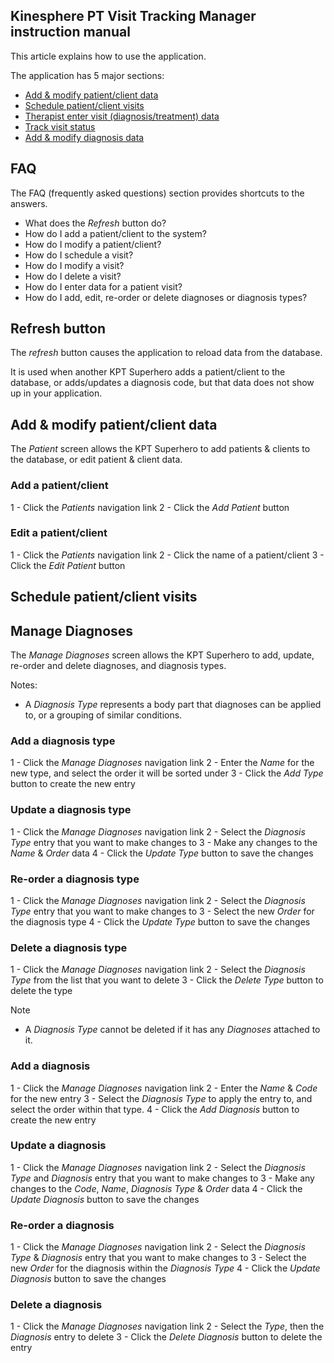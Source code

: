 Kinesphere PT Visit Tracking Manager instruction manual
-------------------------------------------------------

This article explains how to use the application.

The application has 5 major sections:
* [Add & modify patient/client data]()
* [Schedule patient/client visits]()
* [Therapist enter visit (diagnosis/treatment) data]()
* [Track visit status]()
* [Add & modify diagnosis data]()


## FAQ 
The FAQ (frequently asked questions) section provides shortcuts to the answers. 

* What does the _Refresh_ button do?
* How do I add a patient/client to the system?
* How do I modify a patient/client?
* How do I schedule a visit?
* How do I modify a visit?
* How do I delete a visit?
* How do I enter data for a patient visit?
* How do I add, edit, re-order or delete diagnoses or diagnosis types?


## Refresh button
The _refresh_ button causes the application to reload data from the database.

It is used when another KPT Superhero adds a patient/client to the database, or adds/updates a diagnosis code, but that data does not show up in your application.  

## Add & modify patient/client data
The *Patient* screen allows the KPT Superhero to add patients & clients to the database, or edit patient & client data.

### Add a patient/client


1 - Click the _Patients_ navigation link
2 - Click the _Add Patient_ button


### Edit a patient/client

1 - Click the _Patients_ navigation link
2 - Click the name of a patient/client 
3 - Click the _Edit Patient_ button



## Schedule patient/client visits


##


##


## Manage Diagnoses
The *Manage Diagnoses* screen allows the KPT Superhero to add, update, re-order and delete diagnoses, and diagnosis types.

Notes:
* A *Diagnosis Type* represents a body part that diagnoses can be applied to, or a grouping of similar conditions.

### Add a diagnosis type

1 - Click the _Manage Diagnoses_ navigation link
2 - Enter the _Name_ for the new type, and select the order it will be sorted under
3 - Click the _Add Type_ button to create the new entry

### Update a diagnosis type

1 - Click the _Manage Diagnoses_ navigation link
2 - Select the _Diagnosis Type_ entry that you want to make changes to
3 - Make any changes to the _Name_ & _Order_ data
4 - Click the _Update Type_ button to save the changes


### Re-order a diagnosis type

1 - Click the _Manage Diagnoses_ navigation link
2 - Select the _Diagnosis Type_ entry that you want to make changes to
3 - Select the new _Order_ for the diagnosis type
4 - Click the _Update Type_ button to save the changes


### Delete a diagnosis type

1 - Click the _Manage Diagnoses_ navigation link
2 - Select the _Diagnosis Type_ from the list that you want to delete
3 - Click the _Delete Type_ button to delete the type

Note
* A _Diagnosis Type_ cannot be deleted if it has any _Diagnoses_ attached to it.


### Add a diagnosis

1 - Click the _Manage Diagnoses_ navigation link
2 - Enter the _Name_ & _Code_ for the new entry
3 - Select the _Diagnosis Type_ to apply the entry to, and select the order within that type.
4 - Click the _Add Diagnosis_ button to create the new entry


### Update a diagnosis

1 - Click the _Manage Diagnoses_ navigation link
2 - Select the _Diagnosis Type_ and _Diagnosis_ entry that you want to make changes to
3 - Make any changes to the _Code_, _Name_, _Diagnosis Type_ & _Order_ data
4 - Click the _Update Diagnosis_ button to save the changes


### Re-order a diagnosis

1 - Click the _Manage Diagnoses_ navigation link
2 - Select the _Diagnosis Type_ & _Diagnosis_ entry that you want to make changes to
3 - Select the new _Order_ for the diagnosis within the _Diagnosis Type_
4 - Click the _Update Diagnosis_ button to save the changes



### Delete a diagnosis

1 - Click the _Manage Diagnoses_ navigation link
2 - Select the _Type_, then the _Diagnosis_ entry to delete
3 - Click the _Delete Diagnosis_ button to delete the entry

